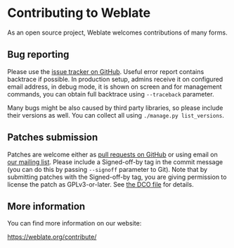 # Contributing to Weblate

As an open source project, Weblate welcomes contributions of many forms.

## Bug reporting

Please use the [issue tracker on GitHub][1]. Useful error report contains
backtrace if possible. In production setup, admins receive it on configured
email address, in debug mode, it is shown on screen and for management
commands, you can obtain full backtrace using ``--traceback`` parameter.

Many bugs might be also caused by third party libraries, so please include
their versions as well. You can collect all using
``./manage.py list_versions``.

[1]: https://github.com/WeblateOrg/weblate/issues

## Patches submission

Patches are welcome either as [pull requests on GitHub][2] or using email on
[our mailing list][3]. Please include a Signed-off-by tag in the commit message
(you can do this by passing `--signoff` parameter to Git).  Note that by
submitting patches with the Signed-off-by tag, you are giving permission to
license the patch as GPLv3-or-later.  See [the DCO file][4] for details.

[2]: https://github.com/WeblateOrg/weblate/pulls
[3]: https://lists.cihar.com/cgi-bin/mailman/listinfo/weblate
[4]: https://github.com/WeblateOrg/weblate/blob/master/DCO

## More information

You can find more information on our website:

https://weblate.org/contribute/

